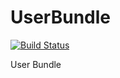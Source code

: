 # UserBundle

[![Build Status](https://travis-ci.org/rybakdigital/UserBundle.svg?branch=master)](https://travis-ci.org/rybakdigital/UserBundle)

User Bundle
